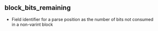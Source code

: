 ## block_bits_remaining

- Field identifier for a parse position as the number of bits not consumed in a non-varint block